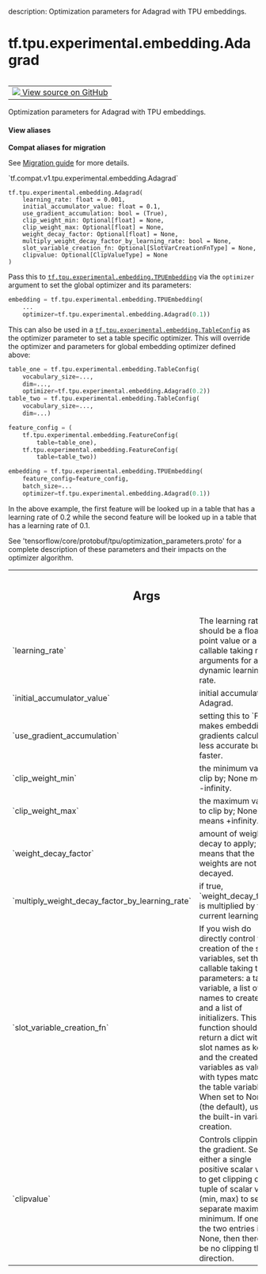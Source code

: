description: Optimization parameters for Adagrad with TPU embeddings.

<div itemscope itemtype="http://developers.google.com/ReferenceObject">
<meta itemprop="name" content="tf.tpu.experimental.embedding.Adagrad" />
<meta itemprop="path" content="Stable" />
<meta itemprop="property" content="__init__"/>
</div>

# tf.tpu.experimental.embedding.Adagrad

<!-- Insert buttons and diff -->

<table class="tfo-notebook-buttons tfo-api nocontent" align="left">
<td>
  <a target="_blank" href="https://github.com/tensorflow/tensorflow/blob/r2.4/tensorflow/python/tpu/tpu_embedding_v2_utils.py#L267-L374">
    <img src="https://www.tensorflow.org/images/GitHub-Mark-32px.png" />
    View source on GitHub
  </a>
</td>
</table>



Optimization parameters for Adagrad with TPU embeddings.

<section class="expandable">
  <h4 class="showalways">View aliases</h4>
  <p>
<b>Compat aliases for migration</b>
<p>See
<a href="https://www.tensorflow.org/guide/migrate">Migration guide</a> for
more details.</p>
<p>`tf.compat.v1.tpu.experimental.embedding.Adagrad`</p>
</p>
</section>

<pre class="devsite-click-to-copy prettyprint lang-py tfo-signature-link">
<code>tf.tpu.experimental.embedding.Adagrad(
    learning_rate: float = 0.001,
    initial_accumulator_value: float = 0.1,
    use_gradient_accumulation: bool = (True),
    clip_weight_min: Optional[float] = None,
    clip_weight_max: Optional[float] = None,
    weight_decay_factor: Optional[float] = None,
    multiply_weight_decay_factor_by_learning_rate: bool = None,
    slot_variable_creation_fn: Optional[SlotVarCreationFnType] = None,
    clipvalue: Optional[ClipValueType] = None
)
</code></pre>



<!-- Placeholder for "Used in" -->

Pass this to <a href="../../../../tf/tpu/experimental/embedding/TPUEmbedding.md"><code>tf.tpu.experimental.embedding.TPUEmbedding</code></a> via the `optimizer`
argument to set the global optimizer and its parameters:

```python
embedding = tf.tpu.experimental.embedding.TPUEmbedding(
    ...
    optimizer=tf.tpu.experimental.embedding.Adagrad(0.1))
```

This can also be used in a <a href="../../../../tf/tpu/experimental/embedding/TableConfig.md"><code>tf.tpu.experimental.embedding.TableConfig</code></a> as the
optimizer parameter to set a table specific optimizer. This will override the
optimizer and parameters for global embedding optimizer defined above:

```python
table_one = tf.tpu.experimental.embedding.TableConfig(
    vocabulary_size=...,
    dim=...,
    optimizer=tf.tpu.experimental.embedding.Adagrad(0.2))
table_two = tf.tpu.experimental.embedding.TableConfig(
    vocabulary_size=...,
    dim=...)

feature_config = (
    tf.tpu.experimental.embedding.FeatureConfig(
        table=table_one),
    tf.tpu.experimental.embedding.FeatureConfig(
        table=table_two))

embedding = tf.tpu.experimental.embedding.TPUEmbedding(
    feature_config=feature_config,
    batch_size=...
    optimizer=tf.tpu.experimental.embedding.Adagrad(0.1))
```

In the above example, the first feature will be looked up in a table that has
a learning rate of 0.2 while the second feature will be looked up in a table
that has a learning rate of 0.1.

See 'tensorflow/core/protobuf/tpu/optimization_parameters.proto' for a
complete description of these parameters and their impacts on the optimizer
algorithm.

<!-- Tabular view -->
 <table class="responsive fixed orange">
<colgroup><col width="214px"><col></colgroup>
<tr><th colspan="2"><h2 class="add-link">Args</h2></th></tr>

<tr>
<td>
`learning_rate`
</td>
<td>
The learning rate. It should be a floating point value or a
callable taking no arguments for a dynamic learning rate.
</td>
</tr><tr>
<td>
`initial_accumulator_value`
</td>
<td>
initial accumulator for Adagrad.
</td>
</tr><tr>
<td>
`use_gradient_accumulation`
</td>
<td>
setting this to `False` makes embedding
gradients calculation less accurate but faster.
</td>
</tr><tr>
<td>
`clip_weight_min`
</td>
<td>
the minimum value to clip by; None means -infinity.
</td>
</tr><tr>
<td>
`clip_weight_max`
</td>
<td>
the maximum value to clip by; None means +infinity.
</td>
</tr><tr>
<td>
`weight_decay_factor`
</td>
<td>
amount of weight decay to apply; None means that the
weights are not decayed.
</td>
</tr><tr>
<td>
`multiply_weight_decay_factor_by_learning_rate`
</td>
<td>
if true,
`weight_decay_factor` is multiplied by the current learning rate.
</td>
</tr><tr>
<td>
`slot_variable_creation_fn`
</td>
<td>
If you wish do directly control the creation of
the slot variables, set this to a callable taking three parameters: a
table variable, a list of slot names to create for it, and a list of
initializers. This function should return a dict with the slot names
as keys and the created variables as values with types matching the
table variable. When set to None (the default), uses the built-in
variable creation.
</td>
</tr><tr>
<td>
`clipvalue`
</td>
<td>
Controls clipping of the gradient. Set to either a single
positive scalar value to get clipping or a tuple of scalar values (min,
max) to set a separate maximum or minimum. If one of the two entries is
None, then there will be no clipping that direction.
</td>
</tr>
</table>



